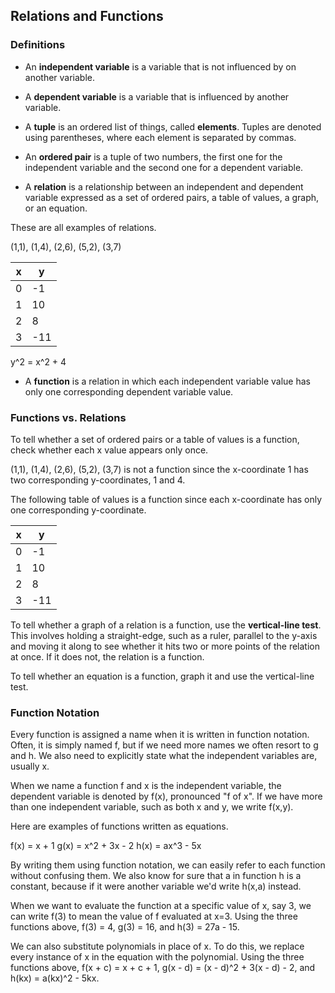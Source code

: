 Relations and Functions
-------

### Definitions

* An **independent variable** is a variable that is not influenced by on another variable.

* A **dependent variable** is a variable that is influenced by another variable.

* A **tuple** is an ordered list of things, called **elements**. Tuples are denoted using parentheses, where each element is separated by commas.

* An **ordered pair** is a tuple of two numbers, the first one for the independent variable and the second one for a dependent variable.

* A **relation** is a relationship between an independent and dependent variable expressed as a set of ordered pairs, a table of values, a graph, or an equation.

 These are all examples of relations.

 (1,1), (1,4), (2,6), (5,2), (3,7)

| x | y |
| --- | --- |
| 0 | -1 |
| 1 | 10 |
| 2 | 8 |
| 3 | -11 |

 y^2 = x^2 + 4

* A **function** is a relation in which each independent variable value has only one corresponding dependent variable value.


### Functions vs. Relations

To tell whether a set of ordered pairs or a table of values is a function, check whether each x value appears only once.

(1,1), (1,4), (2,6), (5,2), (3,7) is not a function since the x-coordinate 1 has two corresponding y-coordinates, 1 and 4.

 The following table of values is a function since each x-coordinate has only one corresponding y-coordinate.

 | x | y |
 | --- | --- |
 | 0 | -1 |
 | 1 | 10 |
 | 2 | 8 |
 | 3 | -11 |


To tell whether a graph of a relation is a function, use the **vertical-line test**. This involves holding a straight-edge, such as a ruler, parallel to the y-axis and moving it along to see whether it hits two or more points of the relation at once. If it does not, the relation is a function.
 
To tell whether an equation is a function, graph it and use the vertical-line test.


### Function Notation

Every function is assigned a name when it is written in function notation. Often, it is simply named f, but if we need more names we often resort to g and h. We also need to explicitly state what the independent variables are, usually x.

When we name a function f and x is the independent variable, the dependent variable is denoted by f(x), pronounced "f of x". If we have more than one independent variable, such as both x and y, we write f(x,y).

Here are examples of functions written as equations.

f(x) = x + 1
g(x) = x^2 + 3x - 2
h(x) = ax^3 - 5x

By writing them using function notation, we can easily refer to each function without confusing them. We also know for sure that a in function h is a constant, because if it were another variable we'd write h(x,a) instead.

When we want to evaluate the function at a specific value of x, say 3, we can write f(3) to mean the value of f evaluated at x=3.
Using the three functions above, f(3) = 4, g(3) = 16, and h(3) = 27a - 15.

We can also substitute polynomials in place of x. To do this, we replace every instance of x in the equation with the polynomial.
Using the three functions above, f(x + c) = x + c + 1, g(x - d) = (x - d)^2 + 3(x - d) - 2, and h(kx) = a(kx)^2 - 5kx. 